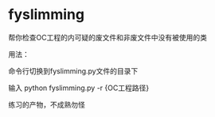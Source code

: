 # fyslimming


帮你检查OC工程的内可疑的废文件和非废文件中没有被使用的类

用法：

命令行切换到fyslimming.py文件的目录下

输入 python fyslimming.py -r {OC工程路径}


练习的产物，不成熟勿怪
